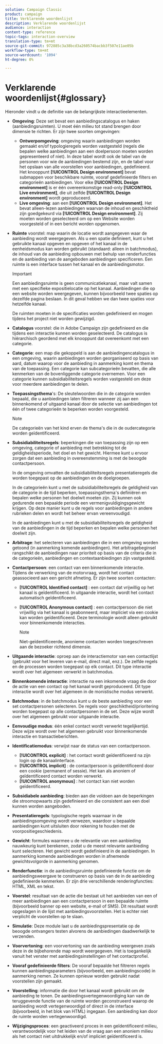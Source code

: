 ```yaml
---
solution: Campaign Classic
product: campaign
title: Verklarende woordenlijst
description: Verklarende woordenlijst
audience: interaction
content-type: reference
topic-tags: interaction-overview
translation-type: tm+mt
source-git-commit: 972885c3a38bcd3a260574bacbb3f507e11ae05b
workflow-type: tm+mt
source-wordcount: '1094'
ht-degree: 0%

---
```



# Verklarende woordenlijst{#glossary}

Hieronder vindt u de definitie van de belangrijkste interactieelementen.

* **Omgeving**: Deze set bevat een aanbiedingscatalogus en haken (aanbiedingsruimten). U moet één milieu tot stand brengen door dimensie te richten. Er zijn twee soorten omgevingen:

   * **Ontwerpomgeving**: omgeving waarin aanbiedingen worden gemaakt en/of typologieregels worden vastgesteld (regels die bepalen welke aanbiedingen aan een doelpersoon moeten worden gepresenteerd of niet). In deze tabel wordt ook de tabel van de personen voor wie de aanbiedingen bestemd zijn, en de tabel voor het opslaan van alle voorstellen voor aanbiedingen, gedefinieerd. Het knooppunt **[!UICONTROL Design environment]** bevat submappen voor beschikbare ruimte, vooraf gedefinieerde filters en categorieën aanbiedingen. Voor elke **[!UICONTROL Design environment]** is er één overeenkomstige read-only **[!UICONTROL Live environment]**, die uit zelfde **[!UICONTROL Design environment]** wordt geproduceerd.
   * **Live omgeving**: aan een  **[!UICONTROL Design environment]**. Het bevat alleen-lezen aanbiedingen waarvan de inhoud en geschiktheid zijn goedgekeurd via **[!UICONTROL Design environment]**. Zij moeten worden geselecteerd om op een Website worden voorgesteld of in een bericht worden opgenomen.

* **Ruimte** voorstel: map waarin de locatie wordt aangegeven waar de aanbieding wordt weergegeven. Als u een spatie definieert, kunt u het gebruikte kanaal opgeven en opgeven of het kanaal in de eenheidsmodus kan worden gebruikt (standaard: alleen in batchmodus), de inhoud van de aanbieding opbouwen met behulp van renderfuncties en de aanbieding van de aangeboden aanbiedingen specificeren. Een ruimte is een interface tussen het kanaal en de aanbiedingsmotor.

   >[!IMPORTANT]
   >
   >Een aanbiedingsruimte is geen communicatiekanaal, maar valt samen met een specifieke expositielocatie op het kanaal. Aanbiedingen die op een website worden weergegeven, kunnen bijvoorbeeld twee spaties op dezelfde pagina beslaan. In dit geval hebben we dan twee spaties voor hetzelfde kanaal.
   >
   >De ruimten moeten in de specificaties worden gedefinieerd en mogen tijdens het project niet worden gewijzigd.

* **Catalogus** voorstel: die in Adobe Campaign zijn gedefinieerd en die tijdens een interactie kunnen worden geselecteerd. De catalogus is hiërarchisch geordend met elk knooppunt dat overeenkomt met een categorie.
* **Categorie**: een map die gekoppeld is aan de aanbiedingencatalogus in een omgeving, waarin aanbiedingen worden georganiseerd op basis van aard, datum waarop voor de aanbieding in aanmerking komt en thema van de toepassing. Een categorie kan subcategorieën bevatten, die alle kenmerken van de bovenliggende categorie overnemen. Voor een categorie kunnen subsidiabiliteitsregels worden vastgesteld om deze voor meerdere aanbiedingen te delen.
* **Toepassingsthema**&#39;s: De sleutelwoorden die in de categorie worden bepaald, die u aanbiedingen laten filtreren wanneer zij aan een binnenkomend of uitgaand kanaal door de selectie van aanbiedingen tot één of twee categorieën te beperken worden voorgesteld.

   >[!NOTE]
   >
   >De categorieën van het kind erven de thema&#39;s die in de oudercategorie worden geïdentificeerd.

* **Subsidiabiliteitsregels**: beperkingen die van toepassing zijn op een omgeving, categorie of aanbieding met betrekking tot de geldigheidsperiode, het doel en het gewicht. Hiermee kunt u ervoor zorgen dat een aanbieding in overeenstemming is met de beoogde contactpersoon.

   In de omgeving omvatten de subsidiabiliteitsregels presentatieregels die worden toegepast op de aanbiedingen en de doelgroepen.

   In de categorieën kunt u met de subsidiabiliteitsregels de geldigheid van de categorie in de tijd beperken, toepassingsthema&#39;s definiëren en bepalen welke personen het doelwit moeten zijn. Zij kunnen ook gedurende een bepaalde periode een vermenigvuldigingsgewicht krijgen. Op deze manier kunt u de regels voor aanbiedingen in andere rubrieken delen en wordt het beheer ervan vereenvoudigd.

   In de aanbiedingen kunt u met de subsidiabiliteitsregels de geldigheid van de aanbiedingen in de tijd beperken en bepalen welke personen het doelwit zijn.

* **Arbitrage**: het selecteren van aanbiedingen die in een omgeving worden getoond (in aanmerking komende aanbiedingen). Het arbitragebeginsel rangschikt de aanbiedingen naar prioriteit op basis van de criteria die in de categorieën, aanbiedingen en contextaanbiedingen zijn vastgesteld.
* **Contactpersoon**: een contact van een binnenkomende interactie. Tijdens de verwerking van de motorvraag, wordt het contact geassocieerd aan een gericht afmeting. Er zijn twee soorten contacten:

   * **[!UICONTROL Identified contact]** : een contact dat vrijwillig op het kanaal is geïdentificeerd. In uitgaande interactie, wordt het contact automatisch geïdentificeerd.
   * **[!UICONTROL Anonymous contact]** : een contactpersoon die niet vrijwillig via het kanaal is geabonneerd, maar impliciet via een cookie kan worden geïdentificeerd. Deze terminologie wordt alleen gebruikt voor binnenkomende interacties.

      >[!NOTE]
      >
      >Niet-geïdentificeerde, anonieme contacten worden toegeschreven aan de bezoeker richtend dimensie.

* **Uitgaande interactie**: oproep aan de interactiemotor van een contactlijst (gebruikt voor het leveren van e-mail, direct mail, enz.). De zelfde regels en de processen worden toegepast op elk contact. Dit type interactie wordt over het algemeen verwerkt in batchmodus.
* **Binnenkomende interactie**: interactie na een inkomende vraag die door de actie van een contact op het kanaal wordt geproduceerd. Dit type interactie wordt over het algemeen in de monistische modus verwerkt.
* **Batchmodus**: in de batchmodus kunt u de beste aanbieding voor een set contactpersonen selecteren. De regels voor geschiktheid/prioritering worden toegepast op alle contactpersonen in de set. Deze wijze wordt over het algemeen gebruikt voor uitgaande interactie.
* **Eenvoudige modus**: één enkel contact wordt verwerkt tegelijkertijd. Deze wijze wordt over het algemeen gebruikt voor binnenkomende interactie en transactieberichten.
* **Identificatiemodus**: verwijst naar de status van een contactpersoon.

   * **[!UICONTROL explicit]** : het contact wordt geïdentificeerd na zijn login op de kanaalinterface.
   * **[!UICONTROL implicit]** : de contactpersoon is geïdentificeerd door een cookie (permanent of sessie). Het kan als anoniem of geïdentificeerd contact worden verwerkt.
   * **[!UICONTROL anonymous]** : het contact kan niet worden geïdentificeerd.

* **Subsidiabele aanbieding**: bieden aan die voldoen aan de beperkingen die stroomopwaarts zijn gedefinieerd en die consistent aan een doel kunnen worden aangeboden.
* **Presentatieregels**: typologische regels waarnaar in de aanbiedingsomgeving wordt verwezen, waardoor u bepaalde aanbiedingen kunt uitsluiten door rekening te houden met de voorpositiegeschiedenis.
* **Gewicht**: formules waarmee u de relevantie van een aanbieding nauwkeurig kunt berekenen, zodat u de meest relevante aanbieding kunt selecteren. Het gewicht wordt gedefinieerd in de aanbiedingen. In aanmerking komende aanbiedingen worden in afnemende gewichtsvolgorde in aanmerking genomen.
* **Renderfunctie**: in de aanbiedingsruimte gedefinieerde functie om de aanbiedingsweergave te construeren op basis van de in de aanbieding gedefinieerde kenmerken. Er zijn drie verschillende renderingfuncties: HTML, XML en tekst.
* **Voorstel**: resultaat van de actie die bestaat uit het aanbieden van een of meer aanbiedingen aan een contactpersoon in een bepaalde ruimte (bijvoorbeeld banner op een website, e-mail of SMS). Dit resultaat wordt opgeslagen in de lijst met aanbiedingsvoorstellen. Het is echter niet verplicht de voorstellen op te slaan.
* **Simulatie**: Deze module laat u de aanbiedingspresentatie op de beoogde ontvangers testen alvorens de aanbiedingen daadwerkelijk te verzenden.
* **Voorvertoning**: een voorvertoning van de aanbieding weergeven zoals deze in de bijbehorende map wordt weergegeven. Het is toegankelijk vanuit het venster met aanbiedingsinstellingen of het contactprofiel.
* **Vooraf gedefinieerde filters**: De vooraf bepaalde het filtreren regels kunnen aanbiedingsparameters (bijvoorbeeld, een aanbiedingscode) in aanmerking nemen. Ze kunnen opnieuw worden gebruikt nadat voorstellen zijn gemaakt.
* **Voorstelling**: informatie die door het kanaal wordt gebruikt om de aanbieding te tonen. De aanbiedingsvertegenwoordiging kan van de teruggevende functie van de ruimte worden geconstrueerd waarop de aanbieding wordt vertegenwoordigd of direct in de interface (bijvoorbeeld, in het blok van HTML) ingegaan. Een aanbieding kan door de ruimte worden vertegenwoordigd.
* **Wijzigingsproces**: een geactiveerd proces in een geïdentificeerd milieu, verantwoordelijk voor het leiden van de vraag aan een anoniem milieu als het contact niet uitdrukkelijk en/of impliciet geïdentificeerd is.

